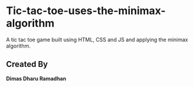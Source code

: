 # Tic-tac-toe-uses-the-minimax-algorithm
A tic tac toe game built using HTML, CSS and JS and applying the minimax algorithm.

 ## Created By
 **Dimas Dharu Ramadhan**
